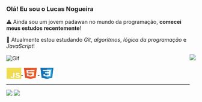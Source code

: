 ### **Olá! Eu sou o Lucas Nogueira**

⚠️ Ainda sou um jovem padawan no mundo da programação, **comecei meus estudos recentemente**!

📖 Atualmente estou estudando *Git*, *algoritmos*, *lógica da programação* e *JavaScript*!


  <img align='right' height="170em" src="https://github-readme-stats.vercel.app/api/top-langs/?username=lucasnogueiragomes&layout=compact&langs_count=7&theme=dracula"/>
</div>
<img align="center" alt="Gif" height="200" width='150' src="https://media.giphy.com/media/Le5BxgkiTShtS/giphy.gif">
</div>
<div style="display: inline_block"><br>
  <a href="https://github.com/lucasnogueiragomes">
<img align="center" alt="Lucas-Js" height="30" width="40" src="https://raw.githubusercontent.com/devicons/devicon/master/icons/javascript/javascript-plain.svg">
<img align="center" alt="Lucas-HTML" height="30" width="40" src="https://raw.githubusercontent.com/devicons/devicon/master/icons/html5/html5-original.svg"> 
<img align="center" alt="Lucas-CSS" height="30" width="40" src="https://raw.githubusercontent.com/devicons/devicon/master/icons/css3/css3-original.svg">

  
  
 <hr>
  <a href = "mailto:lucasnogueiragomes2002@gmail.com"><img src="https://img.shields.io/badge/-Gmail-%23333?style=for-the-badge&logo=gmail&logoColor=white" target="_blank"></a>
  <a href="https://www.linkedin.com/in/lucas-nogueira-gomes-680b85207/" target="_blank"><img src="https://img.shields.io/badge/-LinkedIn-%230077B5?style=for-the-badge&logo=linkedin&logoColor=white" target="_blank"></a>


